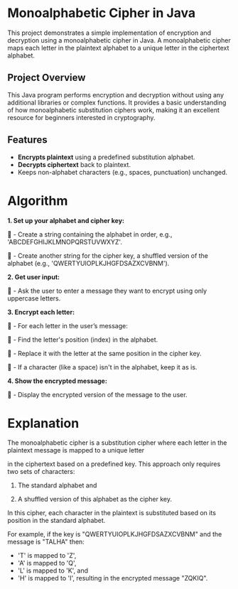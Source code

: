 # Monoalphabetic Cipher in Java

This project demonstrates a simple implementation of encryption and decryption using a monoalphabetic cipher in Java. A monoalphabetic cipher maps each letter in the plaintext alphabet to a unique letter in the ciphertext alphabet.

## Project Overview

This Java program performs encryption and decryption without using any additional libraries or complex functions. It provides a basic understanding of how monoalphabetic substitution ciphers work, making it an excellent resource for beginners interested in cryptography.

## Features

- **Encrypts plaintext** using a predefined substitution alphabet.
- **Decrypts ciphertext** back to plaintext.
- Keeps non-alphabet characters (e.g., spaces, punctuation) unchanged.

# Algorithm

**1. Set up your alphabet and cipher key:**

   - Create a string containing the alphabet in order, e.g., 'ABCDEFGHIJKLMNOPQRSTUVWXYZ'.

   - Create another string for the cipher key, a shuffled version of the alphabet (e.g., 'QWERTYUIOPLKJHGFDSAZXCVBNM').

**2. Get user input:**

   - Ask the user to enter a message they want to encrypt using only uppercase letters.

**3. Encrypt each letter:**

   - For each letter in the user’s message:

      - Find the letter's position (index) in the alphabet.

      - Replace it with the letter at the same position in the cipher key.

      - If a character (like a space) isn't in the alphabet, keep it as is.

**4. Show the encrypted message:**

   - Display the encrypted version of the message to the user.

# Explanation


The monoalphabetic cipher is a substitution cipher where each letter in the plaintext message is mapped to a unique letter 

in the ciphertext based on a predefined key. This approach only requires two sets of characters: 

1) The standard alphabet and 

2) A shuffled version of this alphabet as the cipher key.

In this cipher, each character in the plaintext is substituted based on its position in the standard alphabet. 

For example, if the key is "QWERTYUIOPLKJHGFDSAZXCVBNM" and the message is "TALHA" then:
   - 'T' is mapped to 'Z',
   - 'A' is mapped to 'Q',
   - 'L' is mapped to 'K', and
   - 'H' is mapped to 'I',
resulting in the encrypted message "ZQKIQ".
